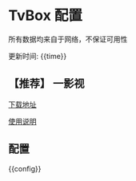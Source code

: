 # TvBox 配置

所有数据均来自于网络，不保证可用性

更新时间: {{time}}

## 【推荐】 一影视

[下载地址](https://ghproxy.com/https://raw.githubusercontent.com/tv-player/apks/main/live/一影视.apk)

[使用说明](https://github.com/tv-player/apks/blob/main/README.md)

## 配置

{{config}}






